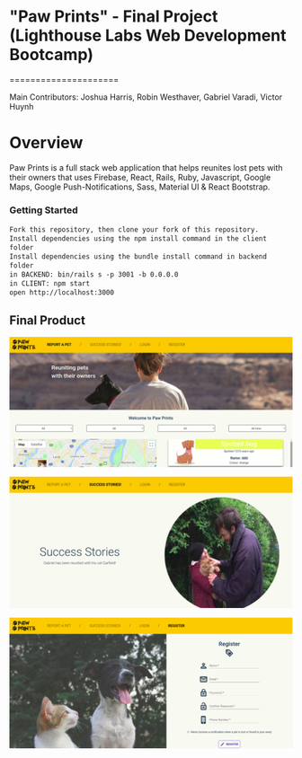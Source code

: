 # "Paw Prints" - Final Project (Lighthouse Labs Web Development Bootcamp)
=====================

Main Contributors: Joshua Harris, Robin Westhaver, Gabriel Varadi, Victor Huynh

# Overview

Paw Prints is a full stack web application that helps reunites lost pets with their owners that uses Firebase, React, Rails, Ruby, Javascript, Google Maps, Google Push-Notifications, Sass, Material UI & React Bootstrap.

### Getting Started

```
Fork this repository, then clone your fork of this repository.
Install dependencies using the npm install command in the client folder
Install dependencies using the bundle install command in backend folder
in BACKEND: bin/rails s -p 3001 -b 0.0.0.0
in CLIENT: npm start
open http://localhost:3000
```

## Final Product

!["Screenshot of pawprints messages"](https://github.com/victor-h-huynh/PawPrints/blob/master/PawPrintsLand.png?raw=true)

!["Screenshot of pawprints messages"](https://github.com/victor-h-huynh/PawPrints/blob/master/PawPrintsSuccess.png?raw=true)

!["Screenshot of pawprints messages"](https://github.com/victor-h-huynh/PawPrints/blob/master/PawPrintsRegister.png?raw=true)
